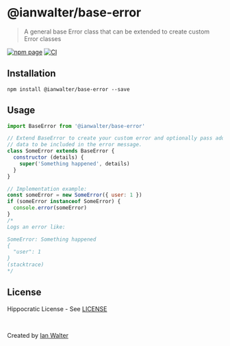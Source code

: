# @ianwalter/base-error
> A general base Error class that can be extended to create custom Error classes

[![npm page][npmImage]][npmUrl]
[![CI][ciImage]][ciUrl]

## Installation

```console
npm install @ianwalter/base-error --save
```

## Usage

```js
import BaseError from '@ianwalter/base-error'

// Extend BaseError to create your custom error and optionally pass additional
// data to be included in the error message.
class SomeError extends BaseError {
  constructor (details) {
    super('Something happened', details)
  }
}

// Implementation example:
const someError = new SomeError({ user: 1 })
if (someError instanceof SomeError) {
  console.error(someError)
}
/*
Logs an error like:

SomeError: Something happened
{
  "user": 1
}
(stacktrace)
*/
```

## License

Hippocratic License - See [LICENSE][licenseUrl]

&nbsp;

Created by [Ian Walter](https://ianwalter.dev)

[npmImage]: https://img.shields.io/npm/v/@ianwalter/base-error.svg
[npmUrl]: https://www.npmjs.com/package/@ianwalter/base-error
[ciImage]: https://github.com/ianwalter/base-error/workflows/CI/badge.svg
[ciUrl]: https://github.com/ianwalter/base-error/actions
[licenseUrl]: https://github.com/ianwalter/base-error/blob/master/LICENSE
